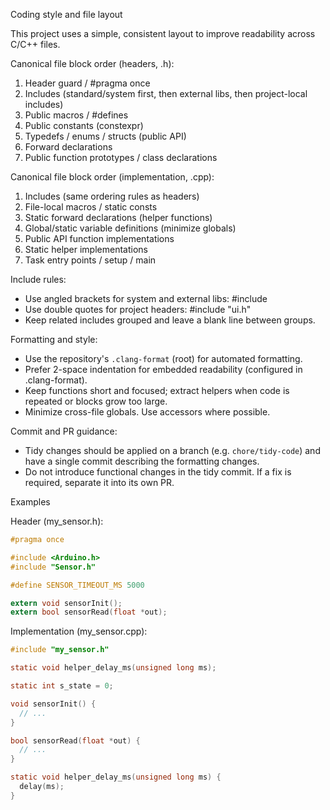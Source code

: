 Coding style and file layout

This project uses a simple, consistent layout to improve readability across C/C++ files.

Canonical file block order (headers, .h):

1. Header guard / #pragma once
2. Includes (standard/system first, then external libs, then project-local includes)
3. Public macros / #defines
4. Public constants (constexpr)
5. Typedefs / enums / structs (public API)
6. Forward declarations
7. Public function prototypes / class declarations

Canonical file block order (implementation, .cpp):

1. Includes (same ordering rules as headers)
2. File-local macros / static consts
3. Static forward declarations (helper functions)
4. Global/static variable definitions (minimize globals)
5. Public API function implementations
6. Static helper implementations
7. Task entry points / setup / main

Include rules:
- Use angled brackets for system and external libs: #include <vector>
- Use double quotes for project headers: #include "ui.h"
- Keep related includes grouped and leave a blank line between groups.

Formatting and style:
- Use the repository's `.clang-format` (root) for automated formatting.
- Prefer 2-space indentation for embedded readability (configured in .clang-format).
- Keep functions short and focused; extract helpers when code is repeated or blocks grow too large.
- Minimize cross-file globals. Use accessors where possible.

Commit and PR guidance:
- Tidy changes should be applied on a branch (e.g. `chore/tidy-code`) and have a single commit describing the formatting changes.
- Do not introduce functional changes in the tidy commit. If a fix is required, separate it into its own PR.

Examples

Header (my_sensor.h):

```c
#pragma once

#include <Arduino.h>
#include "Sensor.h"

#define SENSOR_TIMEOUT_MS 5000

extern void sensorInit();
extern bool sensorRead(float *out);
```

Implementation (my_sensor.cpp):

```c
#include "my_sensor.h"

static void helper_delay_ms(unsigned long ms);

static int s_state = 0;

void sensorInit() {
  // ...
}

bool sensorRead(float *out) {
  // ...
}

static void helper_delay_ms(unsigned long ms) {
  delay(ms);
}
```
